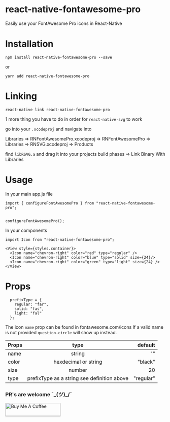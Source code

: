 # react-native-fontawesome-pro
Easily use your FontAwesome Pro icons in React-Native


# Installation

`npm install react-native-fontawesome-pro --save`

or

`yarn add react-native-fontawesome-pro`


# Linking

`react-native link react-native-fontawesome-pro`

1 more thing you have to do in order for `react-native-svg` to work

go into your `.xcodeproj` and navigate into

Libraries => RNFontAwesomePro.xcodeproj => RNFontAwesomePro => Libraries => RNSVG.xcodeproj => Products

find `libRSVG.a` and drag it into your projects build phases => Link Binary With Libraries



# Usage

In your main app.js file
```
import { configureFontAwesomePro } from "react-native-fontawesome-pro";


configureFontAwesomePro();
```

In your components
```
import Icon from "react-native-fontawesome-pro";

<View style={styles.container}>
  <Icon name="chevron-right" color="red" type="regular" />
  <Icon name="chevron-right" color="blue" type="solid" size={24}/>
  <Icon name="chevron-right" color="green" type="light" size={24} />
</View>
```

# Props
```
  prefixType = {
    regular: "far",
    solid: "fas",
    light: "fal"
  };
```
The icon `name` prop can be found in fontawesome.com/icons
If a valid name is not provided `question-circle` will show up instead.

| Props         | type          | default  |
| ------------- |:-------------:| --------:|
| name          | string        | ""                      |
| color      | hexdecimal or string | "black"             |
| size      | number      |   20                        |
| type | prefixType as a string see definition above      |    "regular" |





###  PR's are welcome ¯\_(ツ)_/¯
<a href="https://www.buymeacoffee.com/KDUHSQq" target="_blank"><img src="https://www.buymeacoffee.com/assets/img/custom_images/purple_img.png" alt="Buy Me A Coffee" style="height: 41px !important;width: 174px !important;box-shadow: 0px 3px 2px 0px rgba(190, 190, 190, 0.5) !important;-webkit-box-shadow: 0px 3px 2px 0px rgba(190, 190, 190, 0.5) !important;" ></a>
